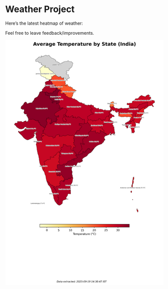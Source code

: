 # Weather Project

Here’s the latest heatmap of weather:

Feel free to leave feedback/improvements.

![India Heatmap](docs/assets/india_heatmap.png?v=CD1BC1)
